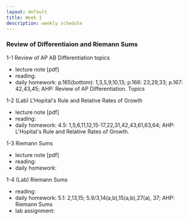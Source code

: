 ```yaml
---
layout: default
title: Week 1
description: weekly schedule
--- 
```

### Review of Differentiaion and Riemann Sums

1-1 Review of AP AB Differentiation topics
* lecture note [pdf]
* reading: 
* daily homework: p.165(bottom): 1,3,5,9,10,13; p.166: 23,29,33; p.167: 42,43,45; AHP: Review of AP Differentiation. Topics

1-2 (Lab) L'Hopital's Rule and Relative Rates of Growth
* lecture note [pdf]
* reading: 
* daily homework: 4.5: 1,5,6,11,12,15-17,22,31,42,43,61,63,64; AHP: L'Hopital's Rule and Relative Rates of Growth.

1-3 Riemann Sums 
* lecture note [pdf]
* reading:
* daily homework: 

1-4 (Lab) Riemann Sums
* reading: 
* daily homework: 5.1: 2,13,15; 5.9/3,14(a,b),15(a,b),27(a), 37; AHP: Riemann Sums
* lab assignment: 

